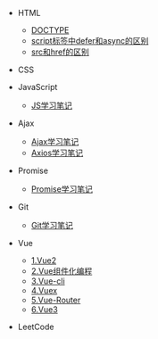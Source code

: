 * HTML
  * [DOCTYPE](HTML/DOCTYPE.md)
  * [script标签中defer和async的区别](HTML/script标签中defer和async的区别.md)
  * [src和href的区别](HTML/src和href的区别.md)
  
* CSS

* JavaScript
  * [JS学习笔记](JavaScript/JavaScript.md)

* Ajax
  * [Ajax学习笔记](Ajax/Ajax.md)
  * [Axios学习笔记](Ajax/Axios.md)

* Promise
  * [Promise学习笔记](Promise/Promise.md)

* Git
  * [Git学习笔记](Git/Git.md)

* Vue
  * [1.Vue2](Vue/1.vue.md)
  * [2.Vue组件化编程](Vue/2.vue%E7%BB%84%E4%BB%B6%E5%8C%96%E7%BC%96%E7%A8%8B.md)
  * [3.Vue-cli](Vue/3-4.vue-cli.md)
  * [4.Vuex](Vue/5.vuex.md)
  * [5.Vue-Router](Vue/6-7.vue-router.md)
  * [6.Vue3](Vue/8.vue3.md)

* LeetCode
    
